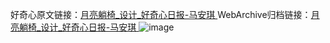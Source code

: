 好奇心原文链接：[月亮躺椅_设计_好奇心日报-马安琪 ](https://www.qdaily.com/articles/10240.html)
WebArchive归档链接：[月亮躺椅_设计_好奇心日报-马安琪 ](http://web.archive.org/web/20190623155906/https://www.qdaily.com/articles/10240.html)
![image](http://ww3.sinaimg.cn/large/007d5XDply1g3vvoowacvj30u038hdt1)